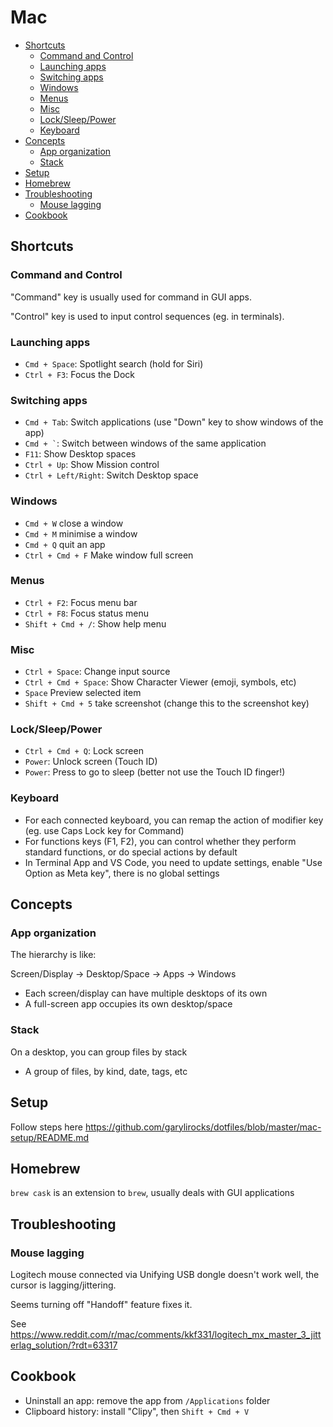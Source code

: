 # Mac

- [Shortcuts](#shortcuts)
  - [Command and Control](#command-and-control)
  - [Launching apps](#launching-apps)
  - [Switching apps](#switching-apps)
  - [Windows](#windows)
  - [Menus](#menus)
  - [Misc](#misc)
  - [Lock/Sleep/Power](#locksleeppower)
  - [Keyboard](#keyboard)
- [Concepts](#concepts)
  - [App organization](#app-organization)
  - [Stack](#stack)
- [Setup](#setup)
- [Homebrew](#homebrew)
- [Troubleshooting](#troubleshooting)
  - [Mouse lagging](#mouse-lagging)
- [Cookbook](#cookbook)


## Shortcuts

### Command and Control

"Command" key is usually used for command in GUI apps.

"Control" key is used to input control sequences (eg. in terminals).

### Launching apps

- `Cmd + Space`: Spotlight search (hold for Siri)
- `Ctrl + F3`: Focus the Dock

### Switching apps

- `Cmd + Tab`: Switch applications (use "Down" key to show windows of the app)
- <code>Cmd + `</code>: Switch between windows of the same application
- `F11`: Show Desktop spaces
- `Ctrl + Up`: Show Mission control
- `Ctrl + Left/Right`: Switch Desktop space

### Windows

- `Cmd + W` close a window
- `Cmd + M` minimise a window
- `Cmd + Q` quit an app
- `Ctrl + Cmd + F` Make window full screen

### Menus

- `Ctrl + F2`: Focus menu bar
- `Ctrl + F8`: Focus status menu
- `Shift + Cmd + /`: Show help menu

### Misc

- `Ctrl + Space`: Change input source
- `Ctrl + Cmd + Space`: Show Character Viewer (emoji, symbols, etc)
- `Space` Preview selected item
- `Shift + Cmd + 5` take screenshot (change this to the screenshot key)

### Lock/Sleep/Power

- `Ctrl + Cmd + Q`: Lock screen
- `Power`: Unlock screen (Touch ID)
- `Power`: Press to go to sleep (better not use the Touch ID finger!)

### Keyboard

- For each connected keyboard, you can remap the action of modifier key (eg. use Caps Lock key for Command)
- For functions keys (F1, F2), you can control whether they perform standard functions, or do special actions by default
- In Terminal App and VS Code, you need to update settings, enable "Use Option as Meta key", there is no global settings


## Concepts

### App organization

The hierarchy is like:

Screen/Display -> Desktop/Space -> Apps -> Windows

- Each screen/display can have multiple desktops of its own
- A full-screen app occupies its own desktop/space

### Stack

On a desktop, you can group files by stack

- A group of files, by kind, date, tags, etc


## Setup

Follow steps here https://github.com/garylirocks/dotfiles/blob/master/mac-setup/README.md


## Homebrew

`brew cask` is an extension to `brew`, usually deals with GUI applications


## Troubleshooting

### Mouse lagging

Logitech mouse connected via Unifying USB dongle doesn't work well, the cursor is lagging/jittering.

Seems turning off "Handoff" feature fixes it.

See https://www.reddit.com/r/mac/comments/kkf331/logitech_mx_master_3_jitterlag_solution/?rdt=63317


## Cookbook

- Uninstall an app: remove the app from `/Applications` folder
- Clipboard history: install "Clipy", then `Shift + Cmd + V`